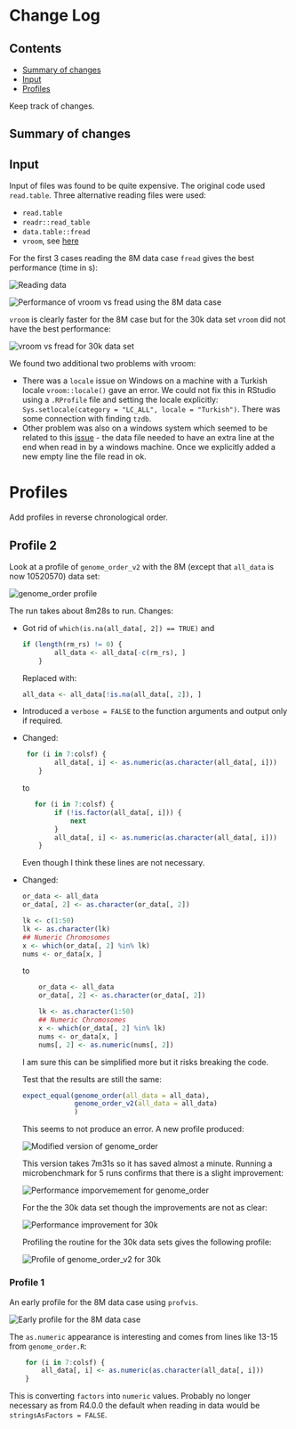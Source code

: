 # Change Log

## Contents

* [Summary of changes](#summary-of-changes)
* [Input](#input)
* [Profiles](#profiles)

Keep track of changes.

## Summary of changes

## Input

Input of files was found to be quite expensive. The original code used `read.table`. Three alternative reading files were used:

* `read.table`
* `readr::read_table`
* `data.table::fread`
* `vroom`, see [here](https://www.tidyverse.org/blog/2019/05/vroom-1-0-0/)

For the first 3 cases reading the 8M data case `fread` gives the best performance (time in s):

![Reading data](./imgs/readingdata8Mboxplot.png)

![Performance of vroom vs fread using the 8M data case](./imgs/vroom8Mdata.png)

`vroom` is clearly faster for the 8M case but for the 30k data set `vroom` did not have the best performance:

![vroom vs fread for 30k data set](./imgs/vroomVsfread30k.png)

We found two additional two problems with vroom:

* There was a `locale` issue on Windows on a machine with a Turkish locale `vroom::locale()` gave an error. We could not fix this in RStudio using a `.RProfile` file and setting the locale explicitly: `Sys.setlocale(category = "LC_ALL", locale = "Turkish")`. There was some connection with finding `tzdb`.
* Other problem was also on a windows system which seemed to be related to this [issue](https://github.com/r-lib/vroom/issues/40) - the data file needed to have an extra line at the end when read in by a windows machine. Once we explicitly added a new empty line the file read in ok.

# Profiles

Add profiles in reverse chronological order.

## Profile 2

Look at a profile of `genome_order_v2` with the 8M (except that `all_data` is now 10520570) data set:

![genome_order profile](./imgs/genome_order_v2-8Mprof.png)

The run takes about 8m28s to run. Changes:

* Got rid of `which(is.na(all_data[, 2]) == TRUE)` and 

  ```R
  if (length(rm_rs) != 0) {
          all_data <- all_data[-c(rm_rs), ]
      }
  ```

  Replaced with:

  ```R
  all_data <- all_data[!is.na(all_data[, 2]), ]
  ```

* Introduced a `verbose = FALSE` to the function arguments and output only if required.

* Changed:

  ```R
   for (i in 7:colsf) {
          all_data[, i] <- as.numeric(as.character(all_data[, i]))
      }
  ```

  to

  ```R
     for (i in 7:colsf) {
          if (!is.factor(all_data[, i])) {
              next
          }        
          all_data[, i] <- as.numeric(as.character(all_data[, i]))
      }
  ```

  Even though I think these lines are not necessary.

* Changed:

  ```R
  or_data <- all_data
  or_data[, 2] <- as.character(or_data[, 2])
  
  lk <- c(1:50)
  lk <- as.character(lk)
  ## Numeric Chromosomes
  x <- which(or_data[, 2] %in% lk)
  nums <- or_data[x, ]
  ```

  to

  ```R
      or_data <- all_data
      or_data[, 2] <- as.character(or_data[, 2])
  
      lk <- as.character(1:50)
      ## Numeric Chromosomes
      x <- which(or_data[, 2] %in% lk)
      nums <- or_data[x, ]
      nums[, 2] <- as.numeric(nums[, 2])
  ```

  I am sure this can be simplified more but it risks breaking the code.

  Test that the results are still the same:

  ```R
  expect_equal(genome_order(all_data = all_data),
               genome_order_v2(all_data = all_data)
               )
  ```

  This seems to not produce an error. A new profile produced:

  ![Modified version of genome_order](./imgs/genome_order_v2Prof8M.png)

  This version takes 7m31s so it has saved almost a minute. Running a microbenchmark for 5 runs confirms that there is a slight improvement:

  ![Performance imporvemement for genome_order](imgs/genome_orderProf10M.png)

  For the the 30k data set though the improvements are not as clear:

  ![Performance improvement for 30k](./imgs/genomic_order30k.png)

  Profiling the routine for the 30k data sets gives the following profile:

  ![Profile of genome_order_v2 for 30k](./imgs/genome_order30kprof.png)

### Profile 1

An early profile for the 8M data case using `profvis`.

![Early profile for the 8M data case](./imgs/profile1.png)

The `as.numeric` appearance is interesting and comes from lines like 13-15 from `genome_order.R`:

```R
    for (i in 7:colsf) {
        all_data[, i] <- as.numeric(as.character(all_data[, i]))
    }
```

This is converting `factors` into `numeric` values. Probably no longer necessary as from R4.0.0 the default when reading in data would be `stringsAsFactors = FALSE`.